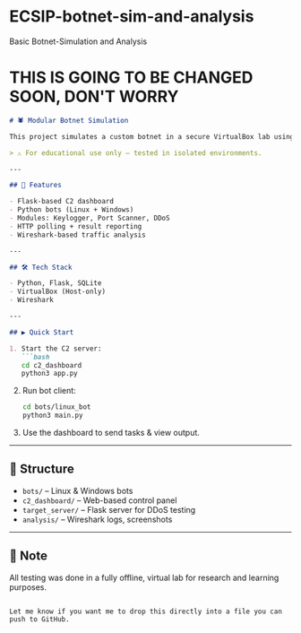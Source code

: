 # ECSIP-botnet-sim-and-analysis
Basic Botnet-Simulation and Analysis

# THIS IS GOING TO BE CHANGED SOON, DON'T WORRY 
````markdown
# 🕷️ Modular Botnet Simulation

This project simulates a custom botnet in a secure VirtualBox lab using a Python-based C2 server and modular bots for Linux and Windows.

> ⚠️ For educational use only — tested in isolated environments.

---

## 🔧 Features

- Flask-based C2 dashboard
- Python bots (Linux + Windows)
- Modules: Keylogger, Port Scanner, DDoS
- HTTP polling + result reporting
- Wireshark-based traffic analysis

---

## 🛠 Tech Stack

- Python, Flask, SQLite
- VirtualBox (Host-only)
- Wireshark

---

## ▶️ Quick Start

1. Start the C2 server:
   ```bash
   cd c2_dashboard
   python3 app.py
````

2. Run bot client:

   ```bash
   cd bots/linux_bot
   python3 main.py
   ```

3. Use the dashboard to send tasks & view output.

---

## 📁 Structure

* `bots/` – Linux & Windows bots
* `c2_dashboard/` – Web-based control panel
* `target_server/` – Flask server for DDoS testing
* `analysis/` – Wireshark logs, screenshots

---

## 📌 Note

All testing was done in a fully offline, virtual lab for research and learning purposes.

```

Let me know if you want me to drop this directly into a file you can push to GitHub.
```
